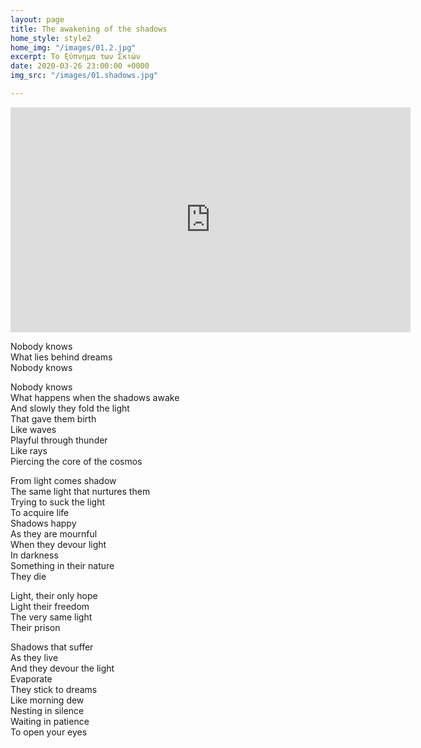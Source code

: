 ```yaml
---
layout: page
title: The awakening of the shadows
home_style: style2
home_img: "/images/01.2.jpg"
excerpt: Το ξύπνημα των Σκιών
date: 2020-03-26 23:00:00 +0000
img_src: "/images/01.shadows.jpg"

---
```

<iframe src="https://player.vimeo.com/video/399672850" width="640" height="360" frameborder="0" allow="autoplay; fullscreen" allowfullscreen></iframe>

Nobody knows  
 What lies behind dreams  
 Nobody knows

Nobody knows  
 What happens when the shadows awake  
 And slowly they fold the light  
 That gave them birth  
 Like waves  
 Playful through thunder  
 Like rays  
 Piercing the core of the cosmos

From light comes shadow  
 The same light that nurtures them  
 Trying to suck the light  
 To acquire life  
 Shadows happy  
 As they are mournful  
 When they devour light  
 In darkness  
 Something in their nature  
 They die

Light, their only hope  
 Light their freedom  
 The very same light  
 Their prison

Shadows that suffer  
 As they live  
 And they devour the light  
 Evaporate  
 They stick to dreams  
 Like morning dew  
 Nesting in silence  
 Waiting in patience  
 To open your eyes